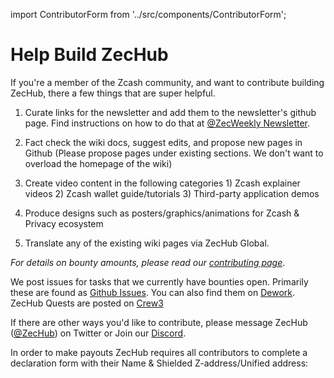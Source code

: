 import ContributorForm from '../src/components/ContributorForm';

# Help Build ZecHub 

If you're a member of the Zcash community, and want to contribute building ZecHub, there a few things that are super helpful.

1. Curate links for the newsletter and add them to the newsletter's github page. Find instructions on how to do that at [@ZecWeekly Newsletter](https://wiki.zechub.xyz/zecweekly-newsletter).

2. Fact check the wiki docs, suggest edits, and propose new pages in Github (Please propose pages under existing sections. We don't want to overload the homepage of the wiki)

3. Create video content in the following categories 1) Zcash explainer videos 2) Zcash wallet guide/tutorials 3) Third-party application demos 

4. Produce designs such as posters/graphics/animations for Zcash & Privacy ecosystem 

5. Translate any of the existing wiki pages via ZecHub Global.

*For details on bounty amounts, please read our [contributing page](https://github.com/ZecHub/zechub/blob/main/CONTRIBUTING.md)*.

We post issues for tasks that we currently have bounties open. Primarily these are found as [Github Issues](https://github.com/ZecHub/zechub/issues). You can also find them on [Dework](https://app.dework.xyz/zechub-2424). ZecHub Quests are posted on [Crew3](https://crew3.xyz/c/zechub/)

If there are other ways you'd like to contribute, please message ZecHub ([@ZecHub](https://twitter.com/zechub)) on Twitter or Join our [Discord](https://discord.gg/zcash).

In order to make payouts ZecHub requires all contributors to complete a declaration form with their Name & Shielded Z-address/Unified address:

<ContributorForm />
